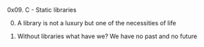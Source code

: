 0x09. C - Static libraries

0. A library is not a luxury but one of the necessities of life

1. Without libraries what have we? We have no past and no future

